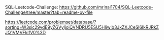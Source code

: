 SQL-Leetcode-Challenge: https://github.com/mrinal1704/SQL-Leetcode-Challenge/tree/master?tab=readme-ov-file  


https://leetcode.com/problemset/database/?sorting=W3sic29ydE9yZGVyIjoiQVNDRU5ESU5HIiwib3JkZXJCeSI6IkRJRkZJQ1VMVFkifV0%3D
